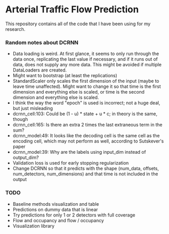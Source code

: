 # Arterial Traffic Flow Prediction

This repository contains all of the code that I have been using for my research.

### Random notes about DCRNN

- Data loading is weird. At first glance, it seems to only run through the data once, replicating the last value if necessary, and if it runs out of data, does not supply any more data. This might be avoided if multiple DataLoaders are created.
- Might want to bootstrap (at least the replications)
- StandardScaler only scales the first dimension of the input (maybe to leave time unaffected). Might want to change it so that time is the first dimension and everything else is scaled, or time is the second dimension and everything else is scaled.
- I think the way the word "epoch" is used is incorrect; not a huge deal, but just misleading
- dcrnn_cell:103: Could be (1 - u) * state + u * c; in theory is the same, though
- dcrnn_cell:165: Is there an extra 2 times the last extraneous term in the sum?
- dcrnn_model:49: It looks like the decoding cell is the same cell as the encoding cell, which may not perform as well, according to Sutskever's paper
- dcrnn_model:39: Why are the labels using input_dim instead of output_dim?
- Validation loss is used for early stopping regularization
- Change DCRNN so that it predicts with the shape (num_data, offsets, num_detectors, num_dimensions) and that time is not included in the output

### TODO

- Baseline methods visualization and table
- Predictions on dummy data that is linear
- Try predictions for only 1 or 2 detectors with full coverage
- Flow and occupancy and flow / occupancy
- Visualization library
